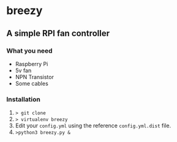 # breezy

## A simple RPI fan controller

### What you need

- Raspberry Pi
- 5v fan
- NPN Transistor
- Some cables

### Installation

1) `> git clone`
2) `> virtualenv breezy`
3) Edit your `config.yml` using the reference `config.yml.dist` file.
4) `>python3 breezy.py &`